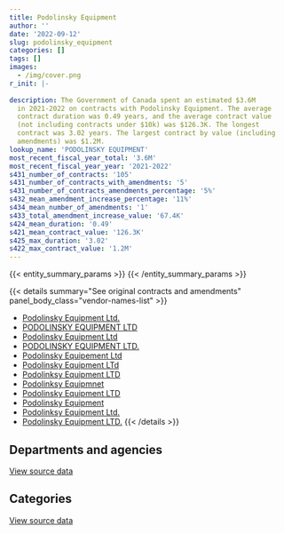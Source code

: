```yaml
---
title: Podolinsky Equipment
author: ''
date: '2022-09-12'
slug: podolinsky_equipment
categories: []
tags: []
images:
  - /img/cover.png
r_init: |-
  
description: The Government of Canada spent an estimated $3.6M
  in 2021-2022 on contracts with Podolinsky Equipment. The average
  contract duration was 0.49 years, and the average contract value
  (not including contracts under $10k) was $126.3K. The longest
  contract was 3.02 years. The largest contract by value (including
  amendments) was $1.2M.
lookup_name: 'PODOLINSKY EQUIPMENT'
most_recent_fiscal_year_total: '3.6M'
most_recent_fiscal_year_year: '2021-2022'
s431_number_of_contracts: '105'
s431_number_of_contracts_with_amendments: '5'
s431_number_of_contracts_amendments_percentage: '5%'
s432_mean_amendment_increase_percentage: '11%'
s434_mean_number_of_amendments: '1'
s433_total_amendment_increase_value: '67.4K'
s424_mean_duration: '0.49'
s421_mean_contract_value: '126.3K'
s425_max_duration: '3.02'
s422_max_contract_value: '1.2M'
---
```


<script src="/rmarkdown-libs/htmlwidgets/htmlwidgets.js"></script>
<link href="/rmarkdown-libs/datatables-css/datatables-crosstalk.css" rel="stylesheet" />
<script src="/rmarkdown-libs/datatables-binding/datatables.js"></script>
<script src="/rmarkdown-libs/jquery/jquery-3.6.0.min.js"></script>
<link href="/rmarkdown-libs/dt-core-bootstrap/css/dataTables.bootstrap.min.css" rel="stylesheet" />
<link href="/rmarkdown-libs/dt-core-bootstrap/css/dataTables.bootstrap.extra.css" rel="stylesheet" />
<script src="/rmarkdown-libs/dt-core-bootstrap/js/jquery.dataTables.min.js"></script>
<script src="/rmarkdown-libs/dt-core-bootstrap/js/dataTables.bootstrap.min.js"></script>
<link href="/rmarkdown-libs/crosstalk/css/crosstalk.min.css" rel="stylesheet" />
<script src="/rmarkdown-libs/crosstalk/js/crosstalk.min.js"></script>
<script src="/rmarkdown-libs/htmlwidgets/htmlwidgets.js"></script>
<link href="/rmarkdown-libs/datatables-css/datatables-crosstalk.css" rel="stylesheet" />
<script src="/rmarkdown-libs/datatables-binding/datatables.js"></script>
<script src="/rmarkdown-libs/jquery/jquery-3.6.0.min.js"></script>
<link href="/rmarkdown-libs/dt-core-bootstrap/css/dataTables.bootstrap.min.css" rel="stylesheet" />
<link href="/rmarkdown-libs/dt-core-bootstrap/css/dataTables.bootstrap.extra.css" rel="stylesheet" />
<script src="/rmarkdown-libs/dt-core-bootstrap/js/jquery.dataTables.min.js"></script>
<script src="/rmarkdown-libs/dt-core-bootstrap/js/dataTables.bootstrap.min.js"></script>
<link href="/rmarkdown-libs/crosstalk/css/crosstalk.min.css" rel="stylesheet" />
<script src="/rmarkdown-libs/crosstalk/js/crosstalk.min.js"></script>

{{< entity_summary_params >}}
{{< /entity_summary_params >}}

{{< details summary="See original contracts and amendments" panel_body_class="vendor-names-list" >}}
- [Podolinsky Equipment Ltd.](https://search.open.canada.ca/en/ct/?sort=contract_value_f%20desc&page=1&search_text=%22Podolinsky%20Equipment%20Ltd.%22)
- [PODOLINSKY EQUIPMENT LTD](https://search.open.canada.ca/en/ct/?sort=contract_value_f%20desc&page=1&search_text=%22PODOLINSKY%20EQUIPMENT%20LTD%22)
- [Podolinsky Equipment Ltd](https://search.open.canada.ca/en/ct/?sort=contract_value_f%20desc&page=1&search_text=%22Podolinsky%20Equipment%20Ltd%22)
- [PODOLINSKY EQUIPMENT LTD.](https://search.open.canada.ca/en/ct/?sort=contract_value_f%20desc&page=1&search_text=%22PODOLINSKY%20EQUIPMENT%20LTD.%22)
- [Podolinsky Equipement Ltd](https://search.open.canada.ca/en/ct/?sort=contract_value_f%20desc&page=1&search_text=%22Podolinsky%20Equipement%20Ltd%22)
- [Podolinsky Equipment LTd](https://search.open.canada.ca/en/ct/?sort=contract_value_f%20desc&page=1&search_text=%22Podolinsky%20Equipment%20LTd%22)
- [Podolinksy Equipment LTD](https://search.open.canada.ca/en/ct/?sort=contract_value_f%20desc&page=1&search_text=%22Podolinksy%20Equipment%20LTD%22)
- [Podolinksy Equipmnet](https://search.open.canada.ca/en/ct/?sort=contract_value_f%20desc&page=1&search_text=%22Podolinksy%20Equipmnet%22)
- [Podolinsky Equipment LTD](https://search.open.canada.ca/en/ct/?sort=contract_value_f%20desc&page=1&search_text=%22Podolinsky%20Equipment%20LTD%22)
- [Podolinsky Equipment](https://search.open.canada.ca/en/ct/?sort=contract_value_f%20desc&page=1&search_text=%22Podolinsky%20Equipment%22)
- [Podolinksy Equipment Ltd.](https://search.open.canada.ca/en/ct/?sort=contract_value_f%20desc&page=1&search_text=%22Podolinksy%20Equipment%20Ltd.%22)
- [Podolinsky Equipment LTD.](https://search.open.canada.ca/en/ct/?sort=contract_value_f%20desc&page=1&search_text=%22Podolinsky%20Equipment%20LTD.%22)
{{< /details >}}

## Departments and agencies

<div id="htmlwidget-1" style="width:100%;height:auto;" class="datatables html-widget"></div>
<script type="application/json" data-for="htmlwidget-1">{"x":{"style":"bootstrap","filter":"none","vertical":false,"data":[["<a href=\"/departments/aafc-aac/\">Agriculture and Agri-Food Canada<\/a>","<a href=\"/departments/cfia-acia/\">Canadian Food Inspection Agency<\/a>","<a href=\"/departments/csa-asc/\">Canadian Space Agency<\/a>","<a href=\"/departments/csc-scc/\">Correctional Service of Canada<\/a>","<a href=\"/departments/dfo-mpo/\">Fisheries and Oceans Canada<\/a>","<a href=\"/departments/dnd-mdn/\">National Defence<\/a>","<a href=\"/departments/isc-sac/\">Indigenous Services Canada<\/a>","<a href=\"/departments/nrcan-rncan/\">Natural Resources Canada<\/a>","<a href=\"/departments/pc/\">Parks Canada<\/a>","<a href=\"/departments/rcmp-grc/\">Royal Canadian Mounted Police<\/a>","<a href=\"/departments/tc/\">Transport Canada<\/a>"],[21126.66,null,null,65521.69,68625.16,1063.53,null,null,null,108559.3,37792.34],[109606.8,null,null,393331.44,210327.93,459231.12,96994.86,null,269755.56,null,null],[261336.65,null,null,559322.36,183963.43,363013.13,27979.29,33022.25,290707.19,null,null],[827753.45,112146.85,38907.08,917377.51,249750.2,589318.13,null,null,177416.46,46246.6,676410]],"container":"<table class=\"table table-striped table-hover row-border order-column display\">\n  <thead>\n    <tr>\n      <th>Department<\/th>\n      <th>2018-2019<\/th>\n      <th>2019-2020<\/th>\n      <th>2020-2021<\/th>\n      <th>2021-2022<\/th>\n    <\/tr>\n  <\/thead>\n<\/table>","options":{"order":[[4,"desc"]],"pageLength":10,"autoWidth":true,"columnDefs":[{"targets":1,"render":"function(data, type, row, meta) {\n    return type !== 'display' ? data : DTWidget.formatCurrency(data, \"$\", 2, 3, \",\", \".\", true, null);\n  }"},{"targets":2,"render":"function(data, type, row, meta) {\n    return type !== 'display' ? data : DTWidget.formatCurrency(data, \"$\", 2, 3, \",\", \".\", true, null);\n  }"},{"targets":3,"render":"function(data, type, row, meta) {\n    return type !== 'display' ? data : DTWidget.formatCurrency(data, \"$\", 2, 3, \",\", \".\", true, null);\n  }"},{"targets":4,"render":"function(data, type, row, meta) {\n    return type !== 'display' ? data : DTWidget.formatCurrency(data, \"$\", 2, 3, \",\", \".\", true, null);\n  }"},{"width":"16%","targets":[1,2,3,4]},{"className":"dt-right","targets":[1,2,3,4]}],"orderClasses":false}},"evals":["options.columnDefs.0.render","options.columnDefs.1.render","options.columnDefs.2.render","options.columnDefs.3.render"],"jsHooks":[]}</script>
<p class="text-right">
<a href="https://github.com/GoC-Spending/contracts-data/tree/main/data/out/vendors/podolinsky_equipment/summary_by_fiscal_year_by_department.csv" class="source-data-link btn btn-link">View source data</a>
</p>

## Categories

<div id="htmlwidget-2" style="width:100%;height:auto;" class="datatables html-widget"></div>
<script type="application/json" data-for="htmlwidget-2">{"x":{"style":"bootstrap","filter":"none","vertical":false,"data":[["<a href=\"/categories/facilities_and_construction/\">Facilities and construction<\/a>","<a href=\"/categories/defence/\">Defence<\/a>","<a href=\"/categories/information_technology/\">Information technology<\/a>","<a href=\"/categories/transportation_and_logistics/\">Transportation and logistics<\/a>","<a href=\"/categories/industrial_products_and_services/\">Industrial products and services<\/a>"],[null,1063.53,37792.34,263832.82,null],[null,459231.12,66594.5,803094.16,210327.93],[null,363013.13,null,1181299.71,175031.45],[14608.65,560906.53,312246.6,2733761.54,13802.95]],"container":"<table class=\"table table-striped table-hover row-border order-column display\">\n  <thead>\n    <tr>\n      <th>Category<\/th>\n      <th>2018-2019<\/th>\n      <th>2019-2020<\/th>\n      <th>2020-2021<\/th>\n      <th>2021-2022<\/th>\n    <\/tr>\n  <\/thead>\n<\/table>","options":{"order":[[4,"desc"]],"dom":"t","pageLength":30,"autoWidth":true,"columnDefs":[{"targets":1,"render":"function(data, type, row, meta) {\n    return type !== 'display' ? data : DTWidget.formatCurrency(data, \"$\", 2, 3, \",\", \".\", true, null);\n  }"},{"targets":2,"render":"function(data, type, row, meta) {\n    return type !== 'display' ? data : DTWidget.formatCurrency(data, \"$\", 2, 3, \",\", \".\", true, null);\n  }"},{"targets":3,"render":"function(data, type, row, meta) {\n    return type !== 'display' ? data : DTWidget.formatCurrency(data, \"$\", 2, 3, \",\", \".\", true, null);\n  }"},{"targets":4,"render":"function(data, type, row, meta) {\n    return type !== 'display' ? data : DTWidget.formatCurrency(data, \"$\", 2, 3, \",\", \".\", true, null);\n  }"},{"width":"16%","targets":[1,2,3,4]},{"className":"dt-right","targets":[1,2,3,4]}],"orderClasses":false,"lengthMenu":[10,25,30,50,100]}},"evals":["options.columnDefs.0.render","options.columnDefs.1.render","options.columnDefs.2.render","options.columnDefs.3.render"],"jsHooks":[]}</script>
<p class="text-right">
<a href="https://github.com/GoC-Spending/contracts-data/tree/main/data/out/vendors/podolinsky_equipment/summary_by_fiscal_year_by_category.csv" class="source-data-link btn btn-link">View source data</a>
</p>
